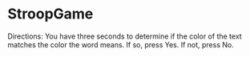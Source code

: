 # StroopGame
Directions: You have three seconds to determine if the color of the text matches the color the word means. If so, press Yes. If not, press No.
